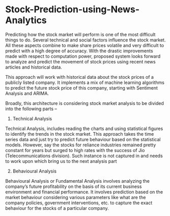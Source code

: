 # Stock-Prediction-using-News-Analytics
Predicting how the stock market will perform is one of the most difficult things to do. 
Several technical and social factors influence the stock market. 
All these aspects combine to make share prices volatile and very difficult to predict with a high degree of accuracy. 
With the drastic improvements made with respect to computation power, proposed system looks forward to analyze and predict the movement of stock prices using recent news articles and historical data.

This approach will work with historical data about the stock prices of a publicly listed company. It implements a mix of machine learning algorithms to predict the future stock price of this company, starting with Sentiment Analysis and ARIMA.

Broadly, this architecture is considering stock market analysis to be divided into the following parts –
1.	Technical Analysis

Technical Analysis, includes reading the charts and using statistical figures to identify the trends in the stock market. This approach takes the time series data and just try to predict future behaviour based on the statistical models. However, say the stocks for reliance industries remained pretty constant for years but surged to high rates with the success of Jio (Telecommunications division). Such instance is not captured in and needs to work upon which bring us to the next analysis part

2.	Behavioural Analysis

Behavioural Analysis or Fundamental Analysis involves analyzing the company’s future profitability on the basis of its current business environment and financial performance. It involves prediction based on the market behaviour considering various parameters like what are the company policies, government interventions, etc. to capture the exact behaviour for the stocks of a particular company.

